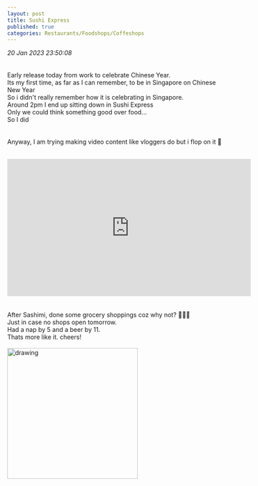 ```yaml
---
layout: post
title: Sushi Express
published: true
categories: Restaurants/Foodshops/Coffeshops
---
```

_20 Jan 2023 23:50:08_
<br>
<br>
<br>
Early release today from work to celebrate Chinese Year.
<br>
Its my first time, as far as I can remember, to be in Singapore on Chinese New Year
<br>
So i didn't really remember how it is celebrating in Singapore.
<br>
Around 2pm I end up sitting down in Sushi Express
<br>
Only we could think something good over food...
<br>
So I did
<br>
<br>
<br>
Anyway, I am trying making video content like vloggers do but i flop on it 🫢
<br>
<br>
<iframe width="560" height="315"
src="https://www.youtube.com/embed/Dat9FXgyzuI"
frameborder="0"
allow="accelerometer; autoplay; encrypted-media; gyroscope; picture-in-picture"
allowfullscreen></iframe>
<br>
<br>
<br>
After Sashimi, done some grocery shoppings coz why not? 🤷🏻‍♀️
<br>
Just in case no shops open tomorrow.
<br>
Had a nap by 5 and a beer by 11.
<br>
Thats more like it. cheers!
<br>
<br>
<img src="https://drive.google.com/uc?export=view&id=1e9MOczYDVqjnN4Ndt37T1i5iYLhOMw-a" alt="drawing" width="300"/>
